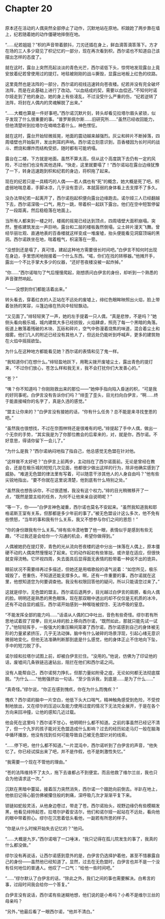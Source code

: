 # Chapter 20

<br>
原本还在活动的人偶突然全部停止了动作，沉默地站在原地。枳踉跄了两步靠在墙上，纪若随着她的动作僵硬地摔倒在地。

“……纪若姐姐？”枳的声音带着颤抖，刀刃还插在身上，鲜血滴答滴答落下。方才在场的三人多少窥见了枳记忆的一部分，现在再次看到枳，西尔诺也不知道自己该摆出怎样的态度了。

就在这时，露台上突然亮起淡淡的青色光芒，西尔诺低下头，惊愕地发现露台上竟安放着纪若曾使用过的提灯。地毯被刚刚的战斗撕毁，显露出地板上红色的纹路。

这里竟然也是法阵的一部分，西尔诺的视线迅速转向苍夜楼。纪若并没有完全破坏法阵，而是在此基础上进行了改动。“以血结成的契，需要以血偿还。”不知何时诺尔娅走到了他的身边，她的身上有些凌乱，不过没受什么严重的伤，“纪若逆转了法阵，将封在人偶内的灵魂解脱了出来。”

“……大概也算是一件好事吧。”西尔诺沉默片刻，转头却看见拉塔尔眉头紧锁，似乎发现了什么很重要的事。“普罗斯佩尔斯……旧研究所……”虽然已经收回能力，但他清楚听到拉塔尔在喃喃念着什么，神色愣怔。

就在这时，露台开始轻微摇晃，地面的震动越来越强烈。灰尘和碎片不断掉落，四周墙壁也开始裂开，发出刺耳的声响。西尔诺立刻意识到，百香楼因为长时间的战斗、燃烧和爆炸而结构受损，随时都有可能坍塌。

露台在二楼，下方就是地面。虽然不算太高，但从这个高度跳下去仍有一定的风险，不过他们也没有其他选择。“快走，这里就要塌了！”西尔诺站在露台边缘犹豫了一下，转身迅速跑到枳和纪若的身边，将枳拖了起来。

现在的纪若只是一具精巧的人偶——若人偶也有“死”的概念，她大概是死了吧。枳虚弱地喘息着，手脚冰凉，几乎没有意识，本就孱弱的身体看上去支撑不了多久。

没办法带纪若一起离开了，西尔诺抱起枳便向露台边缘跑去。诺尔娅三人已经翻越下去，西尔诺深吸一口气，用力一跳，带着枳一起跃下露台。他们在空中短暂停留了一段距离，然后稳稳落在地面上。

当所有人都来到一楼之时，楼阁的摇晃已经达到顶点，四周墙壁大面积崩塌。突然，整栋建筑发出一声巨响，露台和二层的楼板轰然倒塌，尘土碎片漫天飞舞。曾经华丽壮观、直通地表的百香楼就这样变成一堆废墟，抬头便能看见洞窟顶端的黑洞。西尔诺跌坐在地，喘着粗气，枳滚落在一旁。

“没想到还是塌了，真可惜，建起这种地方需要很长时间吧。”白伊言不知何时出现在身边，手里悠闲地抛接着一个什么东西。“喏，你们在找的转移器。”他摊开手，露出一个不比手掌大多少的仪器，“还好苍夜楼没被一起炸掉。”

“你……”西尔诺喘匀了气后慢慢爬起，刚想质问白伊言的身份，却听到一个熟悉的声音骤然响起。

“——没想到你们都能活着出来。”

转头看去，穿着红衣的人正站在不远处的废墟上，绯红色眼眸映照出火焰，脸上带着张扬的笑容，斗篷边缘在热风中轻轻飘动。

“又见面了。”绯轻轻笑了一声，她的左手提着一只人偶，“真是悲惨，不是吗？”她侧头看向极乐城，城内建筑大多已经损毁，火焰肆虐，照亮了每一个黑暗的角落。街道上散落着残破的木块、瓦砾和碎片，空气中弥漫着烧焦的味道，混合着尘土和烟雾。他们几人的附近已经没有其他人了，但远处仍能听到呼喊声，更多的建筑物在火焰中摇摇欲坠。

为什么在这种地方都能看见她？西尔诺的表情和见了鬼一样。

“我知道你们在想什么。”绯轻盈地跃下，用靴尖拨开废墟尘土，露出青色的提灯来，“不过你们放心，苍怎么样和我无关，我不会打扰你们大发善心的。”

“苍？”

“咦？你不知道吗？你刚刚救出来的那位——”她伸手指向陷入昏迷的枳，“可是我的好同事呢。白伊言没有告诉你们吗？”绯歪了歪头，目光扫向白伊言，“啊……终于能直接喊你的名字了，真是久违的感觉。”

“盟主让你来的？”白伊言没有接她的话，“你有什么任务？总不能是来寻找奎恩的吧。”

“虽然我也很想找，不过在奈图林特还是很难有的吧。”绯提起了手中人偶，做出一个无奈的手势，“其实我是为了你那位教会的后辈来的，对，就是你，西尔诺。不好意思，得请你留下一会儿了。”

“为什么是我？”西尔诺纳闷地指了指自己，他总感觉无色盟在针对他。

“这样做不太好吧？”白伊言上前两步，主动挡在了西尔诺面前。无论是曾经在教会，还是在极乐城的短短几次见面，他都很少做出这样的行为，除非他确实感到了威胁。“难道无色盟的律法里有写着，可以随意干涉其他人的人身自由吗？”他有些尖锐地指出，“要不你就在这里说清楚，他到底有什么特别之处。”

“虽然我也想告诉你，不过很遗憾，我没有这个权力。”绯的目光稍微移开了一点，“既然是盟主给的任务，为何不让他来亲自说明呢？”

“等一下，你——”白伊言神色凝重，西尔诺也莫名不安起来。“虽然我知道我和耶格诺斯王室有关系，但那都是多少年前的事了。”被无色盟设计这么多次，他不免有些愤怒，“当年的事和我有什么关系，我又不想参与你们之间的恩怨！”

“你的身份跟我有什么关系。”绯有些冷漠地瞥了他一眼，表情似乎是感到有些无趣，“不过我还是会给你一个沟通的机会，希望你做得到。”

人偶被她扔在提灯旁，青色的光从流向苍夜楼的途中分出一抹落在人偶上，原本僵硬不动的人偶突然慢慢站了起来。它的动作起初有些笨拙，或许是在适应，但很快就变得流畅。它环视四周，失去面具后显得面无表情的脸带着一种说不出的诡异。

眼前状况不需要绯再过多描述，但她还是用唱歌般的语气说着：“如您所见，极乐城毁了，苍重伤，不知道还能支撑多久。啊，还有一件重要的事，西尔诺就在这里，他想知道您为何要调查他。我没有权限回答他的疑问，所以只能请您过来了。”

这就是缪尔，无色盟的盟主。西尔诺后退两步，目光越过白伊言的肩膀，看向人偶的脸。明明还是熟悉的黑色眼珠，现在那双眼中透出的却不仅仅是无机质的冰冷，还有不动自显的威压。西尔诺开始感到一种喉咙被捏住、无法呼吸的窒息。

“不能发挥全部的能力吗……”话语从人偶的口中吐出，音色有些奇怪。缪尔若有所思地试着捏了捏拳，目光从绯的脸上移向西尔诺，“既然如此，那就只能先试一试了。”他轻轻挥手，一股强大的重压瞬间笼罩了西尔诺，西尔诺感到自己的身体被无形的力量紧紧挤压，几乎无法动弹。脑中有什么破碎的场景浮现，引起心绪无意识微弱地变化。但他无法准确判断那到底是什么感觉，他的身体正止不住地向下坠，手中的短刀脱了手。

诺尔娅和拉塔尔试图上前，却被白伊言拦住。“没用的。”他说，仿佛为了印证他的话，废墟间几条铁链迅速钻出，阻拦在他们和西尔诺之间。

没有人能帮自己，西尔诺努力挣扎，但那力量如附骨之疽，无论如何都无法彻底摆脱。“为什么……”他勉强挤出一句话，“至少告诉我，到底是……是为了什么……”

“真奇怪。”缪尔说，“你正在感到愧疚，你在为什么而愧疚？”

愧疚？西尔诺的脑中一片空白，他低下头大口喘气，精神触角感受到危险，不受控制地放出，又在缪尔的压迫以及能力使用过度的情况下无法完全展开，于是在各个方向来回冲撞，让他的感知几近过载。

他会死在这里吗？西尔诺不甘心，他明明什么都不知道。之前的事虽然已经记不清了，但一个九岁的孩子能对无色盟造成什么影响？过去的经历如走马灯一般在脑海中循环播放，他没有找到任何可能导致自己被无色盟针对的线索。

“……停下吧，他什么都不知道。”一片混沌中，西尔诺听到了白伊言的声音，“他失忆了。你已经试探出来了吧，并不是作假，也不是刺激性失忆。”

“我需要一个现在不管他的理由。”

“苍的法阵维持不了太久，拖下去谁都占不到便宜。而且他救了维尔兰丝，我也只会为他请求这一次。”

沉默在黑暗中蔓延，接着压力突然消失，西尔诺一个踉跄向前倒去。半趴在地上，他依旧记得心脏仿佛被攥住般的刺痛，深呼吸几次才渐渐平复下来。

锁链如蛇般灵活，从他身边卷过，带走了苍。西尔诺抬头，视野边缘仍有些模糊发黑，他看见绯拎起苍。拉塔尔护着安洁尔，他们和诺尔娅一起站在不远处，看向他的眼中带着担心。缪尔在沉思着低头看他，一副若有所思的样子。

“你是从什么时候开始失去记忆的？”他问。

“……大概是九岁。”西尔诺咽了一口唾沫，“我只记得在孤儿院发生的事了，我真的什么都没做。”

缪尔没有再说话，让西尔诺感到意外的是，白伊言仍选择护着他，甚至不惜暴露自己的身份——虽然他已经知道了。显然，过去在无色盟时，白伊言也并不是一个没有任何地位的普通人。他叹了一口气：“给他一些时间吧。”

“……”缪尔默认了白伊言的话，“除此之外，我们之间的事也需要解决。白希言的事，过段时间我会给你一个答复。”

白伊言没有说话，西尔诺有些迷糊地想，他们说的是小希吗？小希不是维尔兰丝的母亲吗？

“另外，”他最后看了一眼西尔诺，“他并不清白。”
